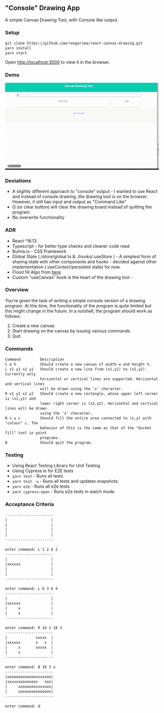 ## "Console" Drawing App

A simple Canvas Drawing Tool, with Console like output. 

### Setup 
````
git clone https://github.com/rengarima/react-canvas-drawing.git
yarn install
yarn start
````
Open [http://localhost:3000](http://localhost:3000) to view it in the browser.

### Demo
![Drawing Tool Demo](public/demo.gif)

### Deviations
- A slightly different approach to "console" output - I wanted to use React and instead of console drawing, the drawing tool is on the browser. However, it still has input and output as "Command Like"
- Q (or clear button) will clear the drawing board instead of quitting the program.
- No overwrite functionality


### ADR
- React ^16.13
- Typescript - for better type checks and cleaner code read
- Bulma.io - CSS Framework
- Global State (./store/global.ts & ./hooks/.useStore ) - A simplest form of sharing state with other components and hooks - decided against other implementation ( useContext/persisted state) for now. 
- Flood fill Algo from [here](https://hackernoon.com/flood-fill-algorithm-with-recursive-function-sex3uvz)
- Custom "useCanvas" hook is the heart of the drawing tool -

### Overview
You're given the task of writing a simple console version of a drawing program. 
At this time, the functionality of the program is quite limited but this might change in the future. 
In a nutshell, the program should work as follows:
 1. Create a new canvas
 2. Start drawing on the canvas by issuing various commands
 3. Quit
 
### Commands
````
Command 		Description
C w h           Should create a new canvas of width w and height h.
L x1 y1 x2 y2   Should create a new line from (x1,y1) to (x2,y2). Currently only
                horizontal or vertical lines are supported. Horizontal and vertical lines
                will be drawn using the 'x' character.
R x1 y1 x2 y2   Should create a new rectangle, whose upper left corner is (x1,y1) and
                lower right corner is (x2,y2). Horizontal and vertical lines will be drawn
                using the 'x' character.
B x y c         Should fill the entire area connected to (x,y) with "colour" c. The
                behavior of this is the same as that of the "bucket fill" tool in paint
                programs.
Q               Should quit the program.
````


### Testing

- Using React Testing Library for Unit Testing
- Using Cypress.io for E2E tests 
- `yarn test` - Runs all tests
- `yarn test -u` - Runs all tests and  updates snapshots
- `yarn e2e` - Runs all e2e tests
- `yarn cypress:open` - Runs e2e tests in watch mode


### Acceptance Criteria
```enter command: C 20 4
----------------------
|                    |
|                    |
|                    |
|                    |
----------------------

enter command: L 1 2 6 2
----------------------
|                    |
|xxxxxx              |
|                    |
|                    |
----------------------

enter command: L 6 3 6 4
----------------------
|                    |
|xxxxxx              |
|     x              |
|     x              |
----------------------

enter command: R 14 1 18 3
----------------------
|             xxxxx  |
|xxxxxx       x   x  |
|     x       xxxxx  |
|     x              |
----------------------

enter command: B 10 3 o
----------------------
|oooooooooooooxxxxxoo|
|xxxxxxooooooox   xoo|
|     xoooooooxxxxxoo|
|     xoooooooooooooo|
----------------------

enter command: Q
````



